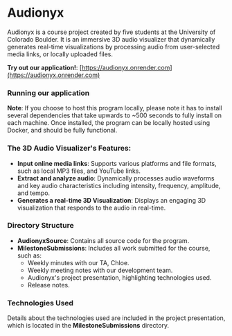 
# Audionyx
Audionyx is a course project created by five students at the University of Colorado Boulder. It is an immersive 3D audio visualizer that dynamically generates real-time visualizations by processing audio from user-selected media links, or locally uploaded files.

**Try out our application!**: [https://audionyx.onrender.com](https://audionyx.onrender.com)

### Running our application

**Note**: If you choose to host this program locally, please note it has to install several dependencies that take upwards to ~500 seconds to fully install on each machine. Once installed, the program can be locally hosted using Docker, and should be fully functional.

### The 3D Audio Visualizer's Features:

- **Input online media links**: Supports various platforms and file formats, such as local MP3 files, and YouTube links.
- **Extract and analyze audio**: Dynamically processes audio waveforms and key audio characteristics including intensity, frequency, amplitude, and tempo.
- **Generates a real-time 3D Visualization**: Displays an engaging 3D visualization that responds to the audio in real-time.

### Directory Structure

- **AudionyxSource**: Contains all source code for the program.
- **MilestoneSubmissions**: Includes all work submitted for the course, such as:
  - Weekly minutes with our TA, Chloe.
  - Weekly meeting notes with our development team.
  - Audionyx's project presentation, highlighting technologies used.
  - Release notes.

### Technologies Used

Details about the technologies used are included in the project presentation, which is located in the **MilestoneSubmissions** directory.


